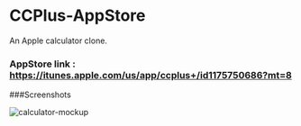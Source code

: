 # CCPlus-AppStore
An Apple calculator clone.

### AppStore link : https://itunes.apple.com/us/app/ccplus+/id1175750686?mt=8

###Screenshots 

![calculator-mockup](https://cloud.githubusercontent.com/assets/11078225/22159945/467c5604-df11-11e6-8ea0-019a9b4ecafc.png)

